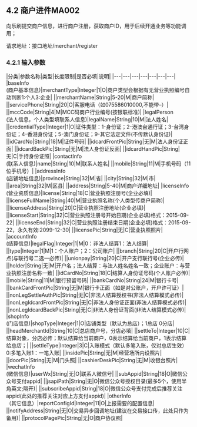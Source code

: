 ## 4.2 商户进件MA002 ##
向乐刷提交商户信息，进行商户注册，获取商户ID，用于后续开通业务等功能调用；

请求地址：接口地址/merchant/register
### 4.2.1 输入参数 ###

|分类|参数名称|类型|长度限制|是否必填|说明|
|---|---|---|---|---|---|---|
|baseInfo<br>(商户基本信息)|merchantType|Integer|1|O|商户类型会根据有无营业执照编号自动判断1:个人3:企业|
||merchantName|String|5-20|M|商户简称|
||servicePhone|String|20|O|客服电话（如075586010000,不能带–）|
||mccCode|String|4|M|MCC码商户行业编号(按银联标准)|
|legalPerson<br>(法人信息，个人类型填联系人信息)|legalName|String|10|M|法人姓名|
||credentialType|Integer|1|O|证件类型：1-身份证；2-港澳台通行证；3-台湾身份证；4-香港身份证；5-澳门身份证；9-其它法定文件(不传默认身份证)|
||idCardNo|String|18|M|证件号码|
||idcardFrontPic|String|无|M|法人身份证正面|
||idcardBackPic|String|无|M|法人身份证反面|
||idcardHandPic|String|无|C|手持身份证照|
|contactInfo<br>(联系人信息)|name|String|10|M|联系人姓名|
||mobile|String|11|M|手机号码（11位手机号）|
|addressInfo<br>(店铺地址信息)|province|String|32|M|省|
||city|String|32|M|市|
||area|String|32|M|区县|
||address|String|5-40|M|商户详细地址|
|licenseInfo<br>(营业资质信息)|license|String|18|C|营业执照注册号(企业必填)|
||licenseFullName|String|40|M|营业执照名称(个人类型传商户简称)|
||licenseAddress|String|20|C|营业执照注册地址(企业必填)|
||licenseStart|String|32|C|营业执照注册号开始日期(企业必填)格式：2015-09-22|
||licenseEnd|String|32|C|营业执照注册结束日期(企业必填)格式：2015-09-22，永久有效:2099-12-30|
||licensePic|String|无|C|营业执照照片|
|accountInfo<br>(结算信息)|legalFlag|Integer|1|M|0：非法人结算1：法人结算|
||type|Integer|1|M|1：个人账户；2：公司账户|
||branch|String|20|C|开户行网点(与联行号二选一必传)|
||unionpay|String|20|C|开户支行联行号(企业必传)|
||holder|String|无|M|开户名；法人结算：与法人姓名姓名一致；企业账户：与营业执照注册名称一致|
||idCardNo|String|18|C|结算人身份证号码(个人账户必传)|
||mobile|String|11|M|银行预留号码|
||bankCardNo|String|24|M|银行卡号|
||bankCardFrontPic|String|无|M|银行卡正面（如是对公账户，开户许可证）|
||nonLegSettleAuthPic|String|无|C|非法人结算授权书(非法人结算模式必传)|
||nonLegIdcardFrontPic|String|无|C|非法人身份证正面(非法人结算模式必传)|
||nonLegIdcardBackPic|String|无|C|非法人身份证背面(非法人结算模式必传)|
|shopInfo<br>(门店信息)|shopType|Integer|1|O|店铺类型（默认为总店）；1总店 0分店|
||headMerchantId|String|10|C|总店商户号，分店必填|
||settleTo|Integer|10|C|结算对象，分店必传；默认结算给当前商户，0表示结算给当前商户，1表示结算给总店；|
||settleType|Integer|3|C|入账模式（默认多笔入账，仅对总店生效）0:多笔入账1：一笔入账|
||insidePic|String|无|M|经营场所内设照片|
||doorPic|String|无|M|门头照|
||cashierDeskPic|String|无|M|收银台照片|
|wechatInfo<br>(微信信息)|userWx|String|无|O|联系人微信号|
||subAppid|String|18|O|微信公众号支付appid|
||jsapiPath|String|无|O|微信公众号授权目录(最多5个，使用半角英文;隔开)|
||subscribeAppid|String|18|O|微信公众号支付完成后推荐关注appid(此处的推荐关注对应上方支付appid)|
|otherInfo<br>（其它信息）|reportConfigId|Integer|11|O|上报需要的配置信息|
||notifyAddress|String|无|O|交易异步回调地址(建议在交易接口传，此处只作为备用)|
||protocolPagePic|String|无|O|商户协议照|
